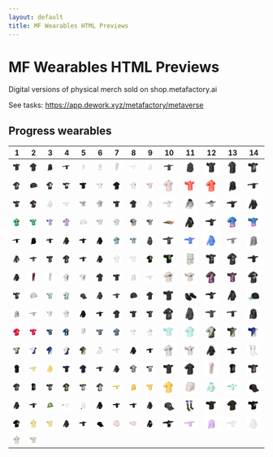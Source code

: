 ```yaml
---
layout: default
title: MF Wearables HTML Previews
---
```


# MF Wearables HTML Previews

Digital versions of physical merch sold on shop.metafactory.ai



See tasks: https://app.dework.xyz/metafactory/metaverse



 ## Progress wearables


| 1 | 2 | 3 | 4 | 5 | 6 | 7 | 8 | 9 | 10 | 11 | 12 | 13 | 14 |
| --- | --- | --- | --- | --- | --- | --- | --- | --- | --- | --- | --- | --- | --- |
| [![67_tshirt_t](67/67_tshirt_t.png)](67/67.html) | [![67_tshirt_a](67/67_tshirt_a.png)](67/67.html) | [![29_longsleeve_a](29/29_longsleeve_a.png)](29/29.html) | [![29_longsleeve_t](29/29_longsleeve_t.png)](29/29.html) | [![108_hoodie_t](108/108_hoodie_t.png)](108/108.html) | [![108_hoodie_a](108/108_hoodie_a.png)](108/108.html) | [![104_pants](104/104_pants.png)](104/104.html) | [![62_longsleeve_t](62/62_longsleeve_t.png)](62/62.html) | [![62_longsleeve_a](62/62_longsleeve_a.png)](62/62.html) | [![116_longsleeve_t](116/116_longsleeve_t.png)](116/116.html) | [![116_longsleeve_a](116/116_longsleeve_a.png)](116/116.html) | [![70_tshirt_t](70/70_tshirt_t.png)](70/70.html) | [![70_tshirt_a](70/70_tshirt_a.png)](70/70.html) | [![69_tshirt_t](69/69_tshirt_t.png)](69/69.html) |
| [![69_tshirt_a](69/69_tshirt_a.png)](69/69.html) | [![19_black_beanie](19/19_black_beanie.png)](19/19.html) | [![79_tshirt_a](79/79_tshirt_a.png)](79/79.html) | [![79_tshirt_t](79/79_tshirt_t.png)](79/79.html) | [![141_tshirt_t](141/141_tshirt_t.png)](141/141.html) | [![141_tshirt2_t](141/141_tshirt2_t.png)](141/141.html) | [![141_tshirt_a](141/141_tshirt_a.png)](141/141.html) | [![141_tshirt2_a](141/141_tshirt2_a.png)](141/141.html) | [![78_tshirt_t](78/78_tshirt_t.png)](78/78.html) | [![78_tshirt_a](78/78_tshirt_a.png)](78/78.html) | [![120_tshirt_t](120/120_tshirt_t.png)](120/120.html) | [![120_tshirt_a](120/120_tshirt_a.png)](120/120.html) | [![155_longsleeve_a](155/155_longsleeve_a.png)](155/155.html) | [![155_longsleeve_t](155/155_longsleeve_t.png)](155/155.html) |
| [![121_tshirt_t](121/121_tshirt_t.png)](121/121.html) | [![121_tshirt_a](121/121_tshirt_a.png)](121/121.html) | [![106_hoodie_a](106/106_hoodie_a.png)](106/106.html) | [![106_hoodie_t](106/106_hoodie_t.png)](106/106.html) | [![156_tshirt_t](156/156_tshirt_t.png)](156/156.html) | [![156_tshirt_a](156/156_tshirt_a.png)](156/156.html) | [![26_tshirt_t](26/26_tshirt_t.png)](26/26.html) | [![26_tshirt_a](26/26_tshirt_a.png)](26/26.html) | [![90_hoodie_a](90/90_hoodie_a.png)](90/90.html) | [![90_hoodie_t](90/90_hoodie_t.png)](90/90.html) | [![97_hoodie_a](97/97_hoodie_a.png)](97/97.html) | [![97_hoodie_t](97/97_hoodie_t.png)](97/97.html) | [![32_hoodie_t](32/32_hoodie_t.png)](32/32.html) | [![32_hoodie_a](32/32_hoodie_a.png)](32/32.html) |
| [![63_tshirt_a](63/63_tshirt_a.png)](63/63.html) | [![63_tshirt_t](63/63_tshirt_t.png)](63/63.html) | [![16_tshirt_t](16/16_tshirt_t.png)](16/16.html) | [![16_tshirt_a](16/16_tshirt_a.png)](16/16.html) | [![17_cream_beanie](17/17_cream_beanie.png)](17/17.html) | [![89_tshirt_t](89/89_tshirt_t.png)](89/89.html) | [![89_tshirt_a](89/89_tshirt_a.png)](89/89.html) | [![27_hawaiian_a](27/27_hawaiian_a.png)](27/27.html) | [![27_hawaiian_t](27/27_hawaiian_t.png)](27/27.html) | [![103_tapestry](103/103_tapestry.png)](103/103.html) | [![59_hoodie_a](59/59_hoodie_a.png)](59/59.html) | [![59_hoodie_t](59/59_hoodie_t.png)](59/59.html) | [![54_tshirt_a](54/54_tshirt_a.png)](54/54.html) | [![54_tshirt_t](54/54_tshirt_t.png)](54/54.html) |
| [![109_longsleeve_t](109/109_longsleeve_t.png)](109/109.html) | [![109_longsleeve_a](109/109_longsleeve_a.png)](109/109.html) | [![77_hoodie_t](77/77_hoodie_t.png)](77/77.html) | [![77_hoodie_a](77/77_hoodie_a.png)](77/77.html) | [![154_hoodie_t](154/154_hoodie_t.png)](154/154.html) | [![154_hoodie_a](154/154_hoodie_a.png)](154/154.html) | [![39_tshirt_a](39/39_tshirt_a.png)](39/39.html) | [![39_tshirt_t](39/39_tshirt_t.png)](39/39.html) | [![28_hoodie_a](28/28_hoodie_a.png)](28/28.html) | [![28_hoodie_t](28/28_hoodie_t.png)](28/28.html) | [![33_hoodie_t](33/33_hoodie_t.png)](33/33.html) | [![33_hoodie_a](33/33_hoodie_a.png)](33/33.html) | [![94_longsleeve_t](94/94_longsleeve_t.png)](94/94.html) | [![94_longsleeve_a](94/94_longsleeve_a.png)](94/94.html) |
| [![80_hoodie_a](80/80_hoodie_a.png)](80/80.html) | [![80_hoodie_t](80/80_hoodie_t.png)](80/80.html) | [![123_tshirt_t](123/123_tshirt_t.png)](123/123.html) | [![123_tshirt_a](123/123_tshirt_a.png)](123/123.html) | [![105_hoodie_t](105/105_hoodie_t.png)](105/105.html) | [![105_hoodie_a](105/105_hoodie_a.png)](105/105.html) | [![72_tshirt_a](72/72_tshirt_a.png)](72/72.html) | [![72_tshirt_t](72/72_tshirt_t.png)](72/72.html) | [![38_tshirt_a](38/38_tshirt_a.png)](38/38.html) | [![38_tshirt_t](38/38_tshirt_t.png)](38/38.html) | [![2_shorts](2/2_shorts.png)](2/2.html) | [![40_tshirt_t](40/40_tshirt_t.png)](40/40.html) | [![40_tshirt_a](40/40_tshirt_a.png)](40/40.html) | [![136_hoodie_t](136/136_hoodie_t.png)](136/136.html) |
| [![136_hoodie_a](136/136_hoodie_a.png)](136/136.html) | [![122_pants](122/122_pants.png)](122/122.html) | [![129_pants](129/129_pants.png)](129/129.html) | [![153_tshirt_a](153/153_tshirt_a.png)](153/153.html) | [![153_tshirt_t](153/153_tshirt_t.png)](153/153.html) | [![49_tshirt_a](49/49_tshirt_a.png)](49/49.html) | [![49_tshirt_t](49/49_tshirt_t.png)](49/49.html) | [![58_longsleeve_a](58/58_longsleeve_a.png)](58/58.html) | [![58_longsleeve_t](58/58_longsleeve_t.png)](58/58.html) | [![88_tshirt_a](88/88_tshirt_a.png)](88/88.html) | [![88_tshirt_t](88/88_tshirt_t.png)](88/88.html) | [![144_tshirt_a](144/144_tshirt_a.png)](144/144.html) | [![144_tshirt_t](144/144_tshirt_t.png)](144/144.html) | [![102_tshirt_a](102/102_tshirt_a.png)](102/102.html) |
| [![102_tshirt_t](102/102_tshirt_t.png)](102/102.html) | [![18_blue_beanie](18/18_blue_beanie.png)](18/18.html) | [![37_tshirt_t](37/37_tshirt_t.png)](37/37.html) | [![37_tshirt_a](37/37_tshirt_a.png)](37/37.html) | [![107_hat](107/107_hat.png)](107/107.html) | [![147_hoodie_a](147/147_hoodie_a.png)](147/147.html) | [![147_hoodie_t](147/147_hoodie_t.png)](147/147.html) | [![23_bdao_beanie](23/23_bdao_beanie.png)](23/23.html) | [![34_tshirt_a](34/34_tshirt_a.png)](34/34.html) | [![34_tshirt_t](34/34_tshirt_t.png)](34/34.html) | [![47_shoes](47/47_shoes.png)](47/47.html) | [![36_hoodie_t](36/36_hoodie_t.png)](36/36.html) | [![36_hoodie_a](36/36_hoodie_a.png)](36/36.html) | [![74_hat](74/74_hat.png)](74/74.html) |
| [![25_longsleeve_a](25/25_longsleeve_a.png)](25/25.html) | [![25_longsleeve_t](25/25_longsleeve_t.png)](25/25.html) | [![111_tshirt_t](111/111_tshirt_t.png)](111/111.html) | [![111_tshirt_a](111/111_tshirt_a.png)](111/111.html) | [![164_hoodie_a](164/164_hoodie_a.png)](164/164.html) | [![164_hoodie_t](164/164_hoodie_t.png)](164/164.html) | [![113_tshirt_a](113/113_tshirt_a.png)](113/113.html) | [![113_tshirt_t](113/113_tshirt_t.png)](113/113.html) | [![159_tshirt_t](159/159_tshirt_t.png)](159/159.html) | [![159_tshirt_a](159/159_tshirt_a.png)](159/159.html) | [![50_hoodie_a](50/50_hoodie_a.png)](50/50.html) | [![50_hoodie_t](50/50_hoodie_t.png)](50/50.html) | [![92_longsleeve_t](92/92_longsleeve_t.png)](92/92.html) | [![92_longsleeve_a](92/92_longsleeve_a.png)](92/92.html) |
| [![130_tshirt_a](130/130_tshirt_a.png)](130/130.html) | [![130_tshirt_t](130/130_tshirt_t.png)](130/130.html) | [![112_tshirt_t](112/112_tshirt_t.png)](112/112.html) | [![112_tshirt_a](112/112_tshirt_a.png)](112/112.html) | [![71_shorts](71/71_shorts.png)](71/71.html) | [![138_tshirt_t](138/138_tshirt_t.png)](138/138.html) | [![138_tshirt_a](138/138_tshirt_a.png)](138/138.html) | [![110_tshirt_t](110/110_tshirt_t.png)](110/110.html) | [![110_tshirt_a](110/110_tshirt_a.png)](110/110.html) | [![76_tshirt_t](76/76_tshirt_t.png)](76/76.html) | [![76_tshirt_a](76/76_tshirt_a.png)](76/76.html) | [![145_btc1_a](145/145_btc1_a.png)](145/145.html) | [![145_btc2_t](145/145_btc2_t.png)](145/145.html) | [![145_eth2_t](145/145_eth2_t.png)](145/145.html) |
| [![145_btc1_t](145/145_btc1_t.png)](145/145.html) | [![145_eth1_t](145/145_eth1_t.png)](145/145.html) | [![145_eth2_a](145/145_eth2_a.png)](145/145.html) | [![145_eth1_a](145/145_eth1_a.png)](145/145.html) | [![145_btc2_a](145/145_btc2_a.png)](145/145.html) | [![60_hoodie_a](60/60_hoodie_a.png)](60/60.html) | [![60_hoodie_t](60/60_hoodie_t.png)](60/60.html) | [![140_hoodie_a](140/140_hoodie_a.png)](140/140.html) | [![140_hoodie_t](140/140_hoodie_t.png)](140/140.html) | [![98_tshirt_a](98/98_tshirt_a.png)](98/98.html) | [![98_tshirt_t](98/98_tshirt_t.png)](98/98.html) | [![96_hoodie_a](96/96_hoodie_a.png)](96/96.html) | [![96_hoodie_t](96/96_hoodie_t.png)](96/96.html) | [![11_socks](11/11_socks.png)](11/11.html) |
| [![53_vest](53/53_vest.png)](53/53.html) | [![91_hoodie_t](91/91_hoodie_t.png)](91/91.html) | [![91_hoodie_a](91/91_hoodie_a.png)](91/91.html) | [![55_tshirt_t](55/55_tshirt_t.png)](55/55.html) | [![55_tshirt_a](55/55_tshirt_a.png)](55/55.html) | [![51_hoodie_t](51/51_hoodie_t.png)](51/51.html) | [![51_hoodie_a](51/51_hoodie_a.png)](51/51.html) | [![48_tshirt_a](48/48_tshirt_a.png)](48/48.html) | [![48_tshirt_t](48/48_tshirt_t.png)](48/48.html) | [![152_tshirt_t](152/152_tshirt_t.png)](152/152.html) | [![152_tshirt_a](152/152_tshirt_a.png)](152/152.html) | [![127_pants](127/127_pants.png)](127/127.html) | [![124_tanktop_t](124/124_tanktop_t.png)](124/124.html) | [![124_tshirt_t](124/124_tshirt_t.png)](124/124.html) |
| [![124_tshirt_a](124/124_tshirt_a.png)](124/124.html) | [![124_tanktop_a](124/124_tanktop_a.png)](124/124.html) | [![101_tshirt_t](101/101_tshirt_t.png)](101/101.html) | [![101_tshirt_a](101/101_tshirt_a.png)](101/101.html) | [![139_tshirt_t](139/139_tshirt_t.png)](139/139.html) | [![139_tshirt_a](139/139_tshirt_a.png)](139/139.html) | [![148_longsleeve_t](148/148_longsleeve_t.png)](148/148.html) | [![148_longsleeve_a](148/148_longsleeve_a.png)](148/148.html) | [![148_tshirt_t](148/148_tshirt_t.png)](148/148.html) | [![148_tshirt_a](148/148_tshirt_a.png)](148/148.html) | [![66_shorts](66/66_shorts.png)](66/66.html) | [![100_hoodie_a](100/100_hoodie_a.png)](100/100.html) | [![100_hoodie_t](100/100_hoodie_t.png)](100/100.html) | [![161_hat](161/161_hat.png)](161/161.html) |
| [![56_hoodie_a](56/56_hoodie_a.png)](56/56.html) | [![56_hoodie_t](56/56_hoodie_t.png)](56/56.html) | [![7_hat](7/7_hat.png)](7/7.html) | [![117_longsleeve_t](117/117_longsleeve_t.png)](117/117.html) | [![117_longsleeve_a](117/117_longsleeve_a.png)](117/117.html) | [![114_hoodie_a](114/114_hoodie_a.png)](114/114.html) | [![114_hoodie_t](114/114_hoodie_t.png)](114/114.html) | [![119_hoodie_t](119/119_hoodie_t.png)](119/119.html) | [![119_hoodie_a](119/119_hoodie_a.png)](119/119.html) | [![149_hat](149/149_hat.png)](149/149.html) | [![10_socks](10/10_socks.png)](10/10.html) | [![132_tshirt_t](132/132_tshirt_t.png)](132/132.html) | [![132_tshirt_a](132/132_tshirt_a.png)](132/132.html) | [![131_tshirt_t](131/131_tshirt_t.png)](131/131.html) |
| [![131_tshirt_a](131/131_tshirt_a.png)](131/131.html) | [![93_tshirt_a](93/93_tshirt_a.png)](93/93.html) | [![93_tshirt_t](93/93_tshirt_t.png)](93/93.html) | [![99_hoodie_a](99/99_hoodie_a.png)](99/99.html) | [![99_hoodie_t](99/99_hoodie_t.png)](99/99.html) | [![57_hat](57/57_hat.png)](57/57.html) | [![65_mini-tshirt_a](65/65_mini-tshirt_a.png)](65/65.html) | [![65_mini-tshirt_t](65/65_mini-tshirt_t.png)](65/65.html) | [![64_hoodie_a](64/64_hoodie_a.png)](64/64.html) | [![64_hoodie_t](64/64_hoodie_t.png)](64/64.html) | [![146_longsleeve_t](146/146_longsleeve_t.png)](146/146.html) | [![146_longsleeve_a](146/146_longsleeve_a.png)](146/146.html) | [![24_hoodie_t](24/24_hoodie_t.png)](24/24.html) | [![24_hoodie_a](24/24_hoodie_a.png)](24/24.html) |
| [![95_tshirt_a](95/95_tshirt_a.png)](95/95.html) | [![95_tshirt_t](95/95_tshirt_t.png)](95/95.html) |

